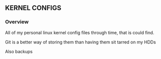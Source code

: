 ## KERNEL CONFIGS

### Overview

All of my personal linux kernel config files through time, that is could find.

Git is a better way of storing them than having them sit tarred on my HDDs

Also backups
